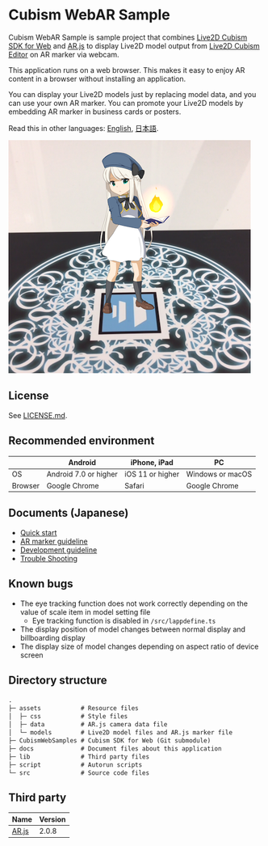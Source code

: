 # Cubism WebAR Sample

Cubism WebAR Sample is sample project that combines [Live2D Cubism SDK for Web] and [AR.js] to display Live2D model output from [Live2D Cubism Editor] on AR marker via webcam.

This application runs on a web browser. This makes it easy to enjoy AR content in a browser without installing an application.

You can display your Live2D models just by replacing model data, and you can use your own AR marker.
You can promote your Live2D models by embedding AR marker in business cards or posters.

[Live2D Cubism SDK for Web]: https://www.live2d.com/download/cubism-sdk/
[AR.js]: https://github.com/jeromeetienne/AR.js/
[Live2D Cubism Editor]: https://www.live2d.com/

Read this in other languages: [English](README.md), [日本語](README.ja.md).

![Demo](/docs/imgs/demo.png)


## License

See [LICENSE.md](LICENSE.md).


## Recommended environment

| | Android | iPhone, iPad | PC |
| --- | --- | --- | --- |
| OS | Android 7.0 or higher | iOS 11 or higher | Windows or macOS |
| Browser | Google Chrome | Safari | Google Chrome |


## Documents (Japanese)

* [Quick start](/docs/QuickStart.md)
* [AR marker guideline](/docs/ARMarker.md)
* [Development guideline](/docs/Development.md)
* [Trouble Shooting](/docs/TroubleShooting.md)


## Known bugs

* The eye tracking function does not work correctly depending on the value of scale item in model setting file
  * Eye tracking function is disabled in `/src/lappdefine.ts`
* The display position of model changes between normal display and billboarding display
* The display size of model changes depending on aspect ratio of device screen


## Directory structure

```
.
├─ assets           # Resource files
│  ├─ css           # Style files
│  ├─ data          # AR.js camera data file
│  └─ models        # Live2D model files and AR.js marker file
├─ CubismWebSamples # Cubism SDK for Web (Git submodule)
├─ docs             # Document files about this application
├─ lib              # Third party files
├─ script           # Autorun scripts
└─ src              # Source code files
```


## Third party

| Name | Version |
| --- | --- |
| [AR.js] | 2.0.8 |
